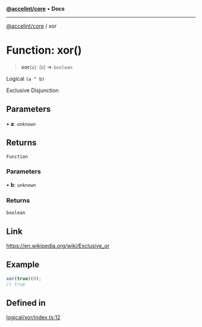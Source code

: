 [**@accelint/core**](../README.md) • **Docs**

***

[@accelint/core](../README.md) / xor

# Function: xor()

> **xor**(`a`): (`b`) => `boolean`

Logical `(a ^ b)`

Exclusive Disjunction

## Parameters

• **a**: `unknown`

## Returns

`Function`

### Parameters

• **b**: `unknown`

### Returns

`boolean`

## Link

https://en.wikipedia.org/wiki/Exclusive_or

## Example

```ts
xor(true)(0);
// true
```

## Defined in

[logical/xor/index.ts:12](https://github.com/gohypergiant/standard-toolkit/blob/7f574e64e57e697a3e2daabb1b78393aca67cb22/packages/core/src/logical/xor/index.ts#L12)
